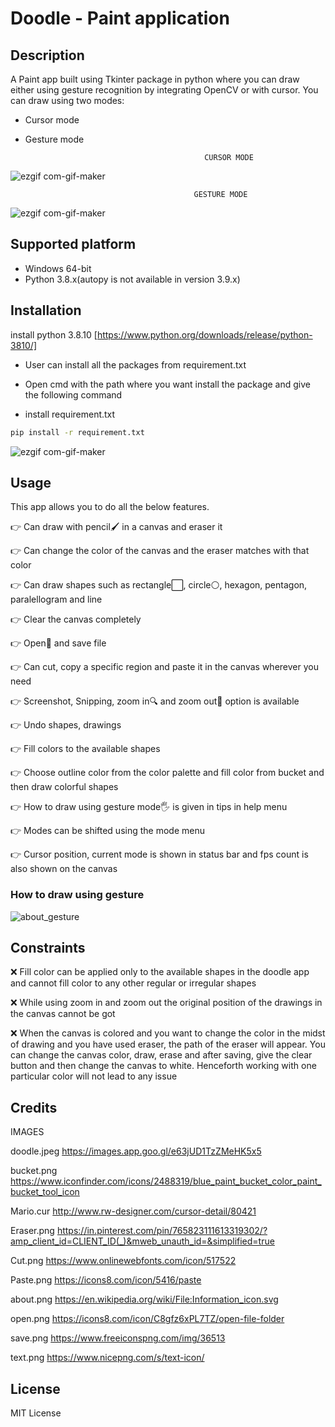 # Doodle - Paint application

## Description
A Paint app built using Tkinter package in python where you can draw either using gesture recognition by integrating OpenCV or with cursor.
You can draw using two modes:
- Cursor mode
- Gesture mode
                                            
                                              CURSOR MODE
                                             
![ezgif com-gif-maker](https://user-images.githubusercontent.com/80261018/124122110-58cfe780-da93-11eb-92d6-6aa08f06674d.gif)


                                             GESTURE MODE
                                             
![ezgif com-gif-maker](https://user-images.githubusercontent.com/80261018/124120340-49e83580-da91-11eb-8d57-b3609e6f9af7.gif)

## Supported platform
- Windows 64-bit
- Python 3.8.x(autopy is not available in version 3.9.x)

## Installation
install python 3.8.10
[https://www.python.org/downloads/release/python-3810/]

- User can install all the packages from requirement.txt

- Open cmd with the path where you want install the package and give the following command

- install requirement.txt
```sh
pip install -r requirement.txt
```
![ezgif com-gif-maker](https://user-images.githubusercontent.com/80261018/124163758-89c51200-dabd-11eb-9376-8488180fa7a5.gif)


## Usage

This app allows you to do all the below features.

👉 Can draw with pencil🖌 in a canvas and eraser it

👉 Can change the color of the canvas and the eraser matches with that color

👉 Can draw shapes such as rectangle⬜, circle⚪, hexagon, pentagon, paralellogram and line

👉 Clear the canvas completely

👉 Open📂 and save file

👉 Can cut, copy a specific region and paste it in the canvas wherever you need

👉 Screenshot, Snipping, zoom in🔍 and zoom out🔎 option is available

👉 Undo shapes, drawings

👉 Fill colors to the available shapes

👉 Choose outline color from the color palette and fill color from bucket and then draw colorful shapes

👉 How to draw using gesture mode🖐 is given in tips in help menu

👉 Modes can be shifted using the mode menu

👉 Cursor position, current mode is shown in status bar and fps count is also shown on the canvas

### How to draw using gesture

![about_gesture](https://user-images.githubusercontent.com/80261018/123988046-4c8d5100-d9e5-11eb-8029-66487c0c7a7c.png)

## Constraints

❌ Fill color can be applied only to the available shapes in the doodle app and cannot fill color to any other regular or irregular shapes

❌ While using zoom in and zoom out the original position of the drawings in the canvas cannot be got

❌ When the canvas is colored and you want to change the color in the midst of drawing and you have used eraser, the path of the eraser will appear.
You can change the canvas color, draw, erase and after saving, give the clear button and then change the canvas to white. Henceforth working with one particular color will not lead to any issue

## Credits

IMAGES

doodle.jpeg https://images.app.goo.gl/e63jUD1TzZMeHK5x5

bucket.png https://www.iconfinder.com/icons/2488319/blue_paint_bucket_color_paint_bucket_tool_icon

Mario.cur http://www.rw-designer.com/cursor-detail/80421

Eraser.png https://in.pinterest.com/pin/765823111613319302/?amp_client_id=CLIENT_ID(_)&mweb_unauth_id=&simplified=true

Cut.png https://www.onlinewebfonts.com/icon/517522

Paste.png https://icons8.com/icon/5416/paste

about.png https://en.wikipedia.org/wiki/File:Information_icon.svg

open.png https://icons8.com/icon/C8gfz6xPL7TZ/open-file-folder

save.png https://www.freeiconspng.com/img/36513

text.png https://www.nicepng.com/s/text-icon/



## License

MIT License


